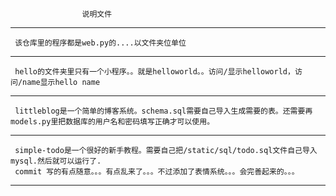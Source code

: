                     说明文件
---------------------------------------------------
     该仓库里的程序都是web.py的....以文件夹位单位

------------------------------------------------------
     hello的文件夹里只有一个小程序。。就是helloworld。。访问/显示helloworld，访问/name显示hello name

------------------------------------------------------------------------------
     littleblog是一个简单的博客系统。schema.sql需要自己导入生成需要的表。还需要再models.py里把数据库的用户名和密码填写正确才可以使用。

--------------------------------------------------------------------------------
     simple-todo是一个很好的新手教程。需要自己把/static/sql/todo.sql文件自己导入mysql.然后就可以运行了.
     commit 写的有点随意。。。有点乱来了。。。不过添加了表情系统。。。会完善起来的。。。
-------------------------------------------

